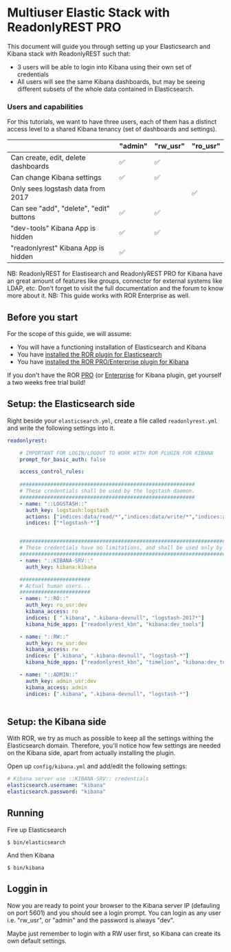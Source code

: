 # Multiuser Elastic Stack with ReadonlyREST PRO

This document will guide you through setting up your Elasticsearch and Kibana stack with ReadonlyREST such that:

* 3 users will be able to login into Kibana using their own set of credentials
* All users will see the same Kibana dashboards, but may be seeing different subsets of the whole data contained in Elasticsearch. 

### Users and capabilities
For this tutorials, we want to have three users, each of them has a distinct access level to a shared Kibana tenancy (set of dashboards and settings).

|                                       | "admin" | "rw_usr" | "ro_usr" |
|---------------------------------------|---------|----------|----------|
| Can create, edit, delete dashboards     | ✅      | ✅       |          |
| Can change Kibana settings            | ✅      | ✅       |          |
| Only sees logstash data from 2017     |         |          | ✅      |
| Can see "add", "delete", "edit" buttons | ✅      | ✅       |          |
| "dev-tools" Kibana App is hidden       | ✅      | ✅       |          |
| "readonlyrest" Kibana App is hidden    | ✅      |          |          |


NB: ReadonlyREST for Elastisearch and ReadonlyREST PRO for Kibana have an great amount of features like groups, connector for external systems like LDAP, etc. Don't forget to visit the full documentation and the forum to know more about it.
NB: This guide works with ROR Enterprise as well.

## Before you start

For the scope of this guide, we will assume:
* You will have a functioning installation of Elasticsearch and Kibana
* You have [installed the ROR plugin for Elasticsearch](https://github.com/beshu-tech/readonlyrest-docs/blob/master/elasticsearch.md#installing)
* You have [installed the ROR PRO/Enterprise plugin for Kibana](https://github.com/beshu-tech/readonlyrest-docs/blob/master/kibana.md#installation)

If you don't have the ROR [PRO](https://readonlyrest.com/pro.html) (or [Enterprise](https://readonlyrest.com/enterprise.html) for Kibana plugin, get yourself a two weeks free trial build!


## Setup: the Elasticsearch side

Right beside your `elasticsearch.yml`, create a file called `readonlyrest.yml` and write the following settings into it.

```yml
readonlyrest:

    # IMPORTANT FOR LOGIN/LOGOUT TO WORK WITH ROR PLUGIN FOR KIBANA
    prompt_for_basic_auth: false

    access_control_rules:
    
    #########################################################
    # These credentials shall be used by the logstash daemon.
    #########################################################  
    - name: "::LOGSTASH::"
      auth_key: logstash:logstash
      actions: ["indices:data/read/*","indices:data/write/*","indices:admin/template/*","indices:admin/create"]
      indices: ["*logstash-*"]


    #####################################################################################
    # These credentials have no limitations, and shall be used only by the Kibana deamon.
    #####################################################################################
    - name: "::KIBANA-SRV::"
      auth_key: kibana:kibana

    #######################
    # Actual human users...
    #######################
    - name: "::RO::"
      auth_key: ro_usr:dev
      kibana_access: ro
      indices: [ ".kibana", ".kibana-devnull", "logstash-2017*"]
      kibana_hide_apps: ["readonlyrest_kbn", "kibana:dev_tools"]

    - name: "::RW::"
      auth_key: rw_usr:dev
      kibana_access: rw
      indices: [".kibana", ".kibana-devnull", "logstash-*"]
      kibana_hide_apps: ["readonlyrest_kbn", "timelion", "kibana:dev_tools", "kibana:management"]

    - name: "::ADMIN::"
      auth_key: admin_usr:dev
      kibana_access: admin
      indices: [".kibana", ".kibana-devnull", "logstash-*"]
     
```

## Setup: the Kibana side
With ROR, we try as much as possible to keep all the settings withing the Elasticsearch domain. Therefore, you'll notice how few settings are needed on the Kibana side, apart from actually installing the plugin.

Open up `config/kibana.yml` and add/edit the following settings:

```yml
# Kibana server use ::KIBANA-SRV:: credentials
elasticsearch.username: "kibana"
elasticsearch.password: "kibana"
```

## Running
Fire up Elasticsearch
```
$ bin/elasticsearch
```

And then Kibana
```
$ bin/kibana
```


## Loggin in
Now you are ready to point your browser to the Kibana server IP (defauling on port 5601) and you should see a login prompt.
You can login as any user i.e. "rw_usr", or "admin" and the password is always "dev".

Maybe just remember to login with a RW user first, so Kibana can create its own default settings.
